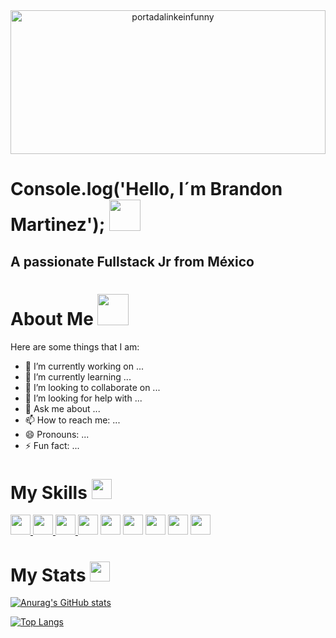 
<div align="center">
<img width="100%" height = "230px" src="https://i.ibb.co/Fn1NvgW/portadalinkeinfunny.jpg" alt="portadalinkeinfunny" alt="cover" />
  
</div>
<h1> Console.log('Hello, I´m Brandon Martinez'); <img src = "https://raw.githubusercontent.com/MartinHeinz/MartinHeinz/master/wave.gif" width = 50px> </h1>
<h2> A passionate Fullstack Jr from México</h2>
  
<h1> About Me <img src="https://media1.giphy.com/media/SYjYYopqUTBtE3XZxg/giphy.gif?cid=ecf05e47bwy3m5dxcc60ttw1mxkegfhiit2uv8aeyt2note2&rid=giphy.gif&ct=s" width = 50px></h1>

Here are some things that I am:

- 🔭 I’m currently working on ...
- 🌱 I’m currently learning ...
- 👯 I’m looking to collaborate on ...
- 🤔 I’m looking for help with ...
- 💬 Ask me about ...
- 📫 How to reach me: ...
- 😄 Pronouns: ...
- ⚡ Fun fact: ...


<h1>My Skills <img src = "https://media2.giphy.com/media/QssGEmpkyEOhBCb7e1/giphy.gif?cid=ecf05e47a0n3gi1bfqntqmob8g9aid1oyj2wr3ds3mg700bl&rid=giphy.gif" width = 32px> </h1>
<a href= https://github.com/rahulbanerjee26?tab=repositories&q=&type=&language=python&sort= > <img width ='32px' src ='https://raw.githubusercontent.com/rahulbanerjee26/githubAboutMeGenerator/main/icons/python.svg'> </a>
<a href= https://github.com/rahulbanerjee26?tab=repositories&q=&type=&language=reactjs&sort= > <img width ='32px' src ='https://raw.githubusercontent.com/rahulbanerjee26/githubAboutMeGenerator/main/icons/reactjs.svg'> </a>
<a href= https://github.com/rahulbanerjee26?tab=repositories&q=&type=&language=javascript&sort= > <img width ='32px' src ='https://raw.githubusercontent.com/rahulbanerjee26/githubAboutMeGenerator/main/icons/javascript.svg'> </a>
<a href="https://icons8.com/icon/20909/html-5"><img width ='32px' src="https://img.icons8.com/color/48/000000/html-5--v1.png"/></a>
<a href="https://icons8.com/icon/20909/html-5"><img width ='32px' src="https://img.icons8.com/color/48/000000/css3.png"/></a>
<a href="https://icons8.com/icon/20909/html-5"><img width ='32px' src="https://img.icons8.com/color/48/000000/vue-js.png"/></a>
<a href="https://icons8.com/icon/20909/html-5"><img width ='32px' src="https://img.icons8.com/fluency/48/000000/laravel.png"/></a>
<a href="https://icons8.com/icon/20909/html-5"><img width ='32px' src="https://img.icons8.com/dusk/64/000000/php-logo.png"/></a>
<a href="https://icons8.com/icon/20909/html-5"><img width ='32px' src="https://img.icons8.com/color/48/000000/bootstrap.png"/></a>


<h1> My Stats <img src='https://media1.giphy.com/media/du3J3cXyzhj75IOgvA/giphy.gif?cid=ecf05e47x2g034i9pzwtzzsd3xgg2w9nr94t4tflbbgo3008&rid=giphy.gif' width='32px'> </h1>


[![Anurag's GitHub stats](https://github-readme-stats.vercel.app/api?username=brandonblaine&show_icons=true&theme=highcontrast&hide=stars)](https://github.com/anuraghazra/github-readme-stats)

[![Top Langs](https://github-readme-stats.vercel.app/api/top-langs/?username=brandonblaine&hide=javascript,html)](https://github.com/anuraghazra/github-readme-stats)

